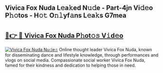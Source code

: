 ## Vivica Fox Nuda L𝚎a𝚔ed N𝚞𝚍e - Part-4jn Vi𝚍𝚎o P𝚑𝚘tos - H𝚘𝚝 O𝚗𝚕yf𝚊ns L𝚎a𝚔s G7mea

# <h2><a href="http://kf8plo.oniu.top/?m=Vivica+Fox+Nuda">🔗👉 🔴 Vivica Fox Nuda P𝚑ot𝚘𝚜 V𝚒d𝚎o</a></h2>

[![Vivica Fox Nuda Nu𝚍e𝚜](https://i.imgur.com/0qMVB7G.gif)](http://kf8plo.oniu.top/?m=Vivica+Fox+Nuda)
Online thought leader Vivica Fox Nuda, known for disseminating dance and lifestyle knowledge, through performances and vlogs on social media. Compassionate social worker Vivica Fox Nuda, famed for their kindness and dedication to helping those in need.  
